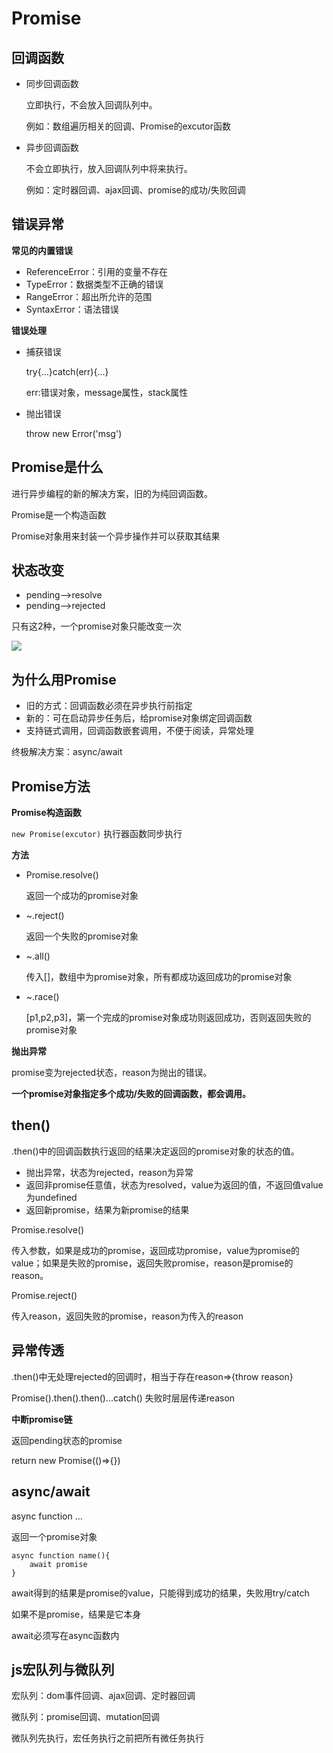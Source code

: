 # Promise
## 回调函数

+ 同步回调函数

	立即执行，不会放入回调队列中。

	例如：数组遍历相关的回调、Promise的excutor函数

+ 异步回调函数

	不会立即执行，放入回调队列中将来执行。
	
	例如：定时器回调、ajax回调、promise的成功/失败回调

## 错误异常
**常见的内置错误**

+ ReferenceError：引用的变量不存在
+ TypeError：数据类型不正确的错误
+ RangeError：超出所允许的范围
+ SyntaxError：语法错误

**错误处理**

+ 捕获错误

	try{...}catch(err){...}
	
	err:错误对象，message属性，stack属性

+ 抛出错误

	throw new Error('msg')

## Promise是什么
进行异步编程的新的解决方案，旧的为纯回调函数。

Promise是一个构造函数

Promise对象用来封装一个异步操作并可以获取其结果

## 状态改变
+ pending-->resolve
+ pending-->rejected

只有这2种，一个promise对象只能改变一次

![](https://ftp.bmp.ovh/imgs/2020/09/a81f2d907f328c05.jpg)

## 为什么用Promise
+ 旧的方式：回调函数必须在异步执行前指定
+ 新的：可在启动异步任务后，给promise对象绑定回调函数
+ 支持链式调用，回调函数嵌套调用，不便于阅读，异常处理

终极解决方案：async/await

## Promise方法
**Promise构造函数**

`new Promise(excutor)`
执行器函数同步执行

**方法**

+ Promise.resolve()	
	
	返回一个成功的promise对象
+ ~.reject()

	返回一个失败的promise对象
+ ~.all()

	传入[]，数组中为promise对象，所有都成功返回成功的promise对象

+ ~.race()

	[p1,p2,p3]，第一个完成的promise对象成功则返回成功，否则返回失败的promise对象

**抛出异常**

promise变为rejected状态，reason为抛出的错误。

**一个promise对象指定多个成功/失败的回调函数，都会调用。**

## then()
.then()中的回调函数执行返回的结果决定返回的promise对象的状态的值。

+ 抛出异常，状态为rejected，reason为异常
+ 返回非promise任意值，状态为resolved，value为返回的值，不返回值value为undefined
+ 返回新promise，结果为新promise的结果

Promise.resolve()

传入参数，如果是成功的promise，返回成功promise，value为promise的value；如果是失败的promise，返回失败promise，reason是promise的reason。

Promise.reject()

传入reason，返回失败的promise，reason为传入的reason

## 异常传透
.then()中无处理rejected的回调时，相当于存在reason=>{throw reason}

Promise().then().then()...catch() 失败时层层传递reason

**中断promise链**

返回pending状态的promise

return new Promise(()=>{})

## async/await
async function ...

返回一个promise对象

```
async function name(){
	await promise
}
```

await得到的结果是promise的value，只能得到成功的结果，失败用try/catch

如果不是promise，结果是它本身

await必须写在async函数内

## js宏队列与微队列
宏队列：dom事件回调、ajax回调、定时器回调

微队列：promise回调、mutation回调

微队列先执行，宏任务执行之前把所有微任务执行